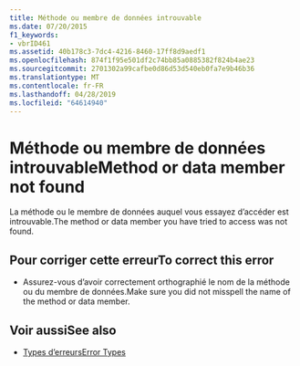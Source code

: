 ```yaml
---
title: Méthode ou membre de données introuvable
ms.date: 07/20/2015
f1_keywords:
- vbrID461
ms.assetid: 40b178c3-7dc4-4216-8460-17ff8d9aedf1
ms.openlocfilehash: 874f1f95e501df2c74bb85a0885382f824b4ae23
ms.sourcegitcommit: 2701302a99cafbe0d86d53d540eb0fa7e9b46b36
ms.translationtype: MT
ms.contentlocale: fr-FR
ms.lasthandoff: 04/28/2019
ms.locfileid: "64614940"
---
```

# <a name="method-or-data-member-not-found"></a><span data-ttu-id="0354c-102">Méthode ou membre de données introuvable</span><span class="sxs-lookup"><span data-stu-id="0354c-102">Method or data member not found</span></span>
<span data-ttu-id="0354c-103">La méthode ou le membre de données auquel vous essayez d’accéder est introuvable.</span><span class="sxs-lookup"><span data-stu-id="0354c-103">The method or data member you have tried to access was not found.</span></span>  
  
## <a name="to-correct-this-error"></a><span data-ttu-id="0354c-104">Pour corriger cette erreur</span><span class="sxs-lookup"><span data-stu-id="0354c-104">To correct this error</span></span>  
  
- <span data-ttu-id="0354c-105">Assurez-vous d’avoir correctement orthographié le nom de la méthode ou du membre de données.</span><span class="sxs-lookup"><span data-stu-id="0354c-105">Make sure you did not misspell the name of the method or data member.</span></span>  
  
## <a name="see-also"></a><span data-ttu-id="0354c-106">Voir aussi</span><span class="sxs-lookup"><span data-stu-id="0354c-106">See also</span></span>

- [<span data-ttu-id="0354c-107">Types d’erreurs</span><span class="sxs-lookup"><span data-stu-id="0354c-107">Error Types</span></span>](../../visual-basic/programming-guide/language-features/error-types.md)
